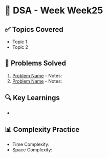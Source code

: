 # 📘 DSA - Week Week25

## ✅ Topics Covered
- Topic 1
- Topic 2

## 🧩 Problems Solved
1. [Problem Name](#) - Notes:
2. [Problem Name](#) - Notes:

## 🔍 Key Learnings
- 

## 📊 Complexity Practice
- Time Complexity:
- Space Complexity:
